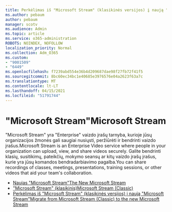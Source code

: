 ```yaml
---
title: Perkėlimas iš "Microsoft Stream" (klasikinės versijos) į naują "Microsoft Stream"
ms.author: pebaum
author: pebaum
manager: scotv
ms.audience: Admin
ms.topic: article
ms.service: o365-administration
ROBOTS: NOINDEX, NOFOLLOW
localization_priority: Normal
ms.collection: Adm_O365
ms.custom:
- "9001509"
- "6449"
ms.openlocfilehash: f7239abd554e36b4d209687dae98f27fb72f41f5
ms.sourcegitcommit: 8bc60ec34bc1e40685e3976576e04a2623f63a7c
ms.translationtype: MT
ms.contentlocale: lt-LT
ms.lasthandoff: 04/15/2021
ms.locfileid: "51791744"
---
```

# <a name="microsoft-stream"></a><span data-ttu-id="93011-102">"Microsoft Stream"</span><span class="sxs-lookup"><span data-stu-id="93011-102">Microsoft Stream</span></span>

<span data-ttu-id="93011-103">"Microsoft Stream" yra "Enterprise" vaizdo įrašų tarnyba, kurioje jūsų organizacijos žmonės gali saugiai nusiųsti, peržiūrėti ir bendrinti vaizdo įrašus.</span><span class="sxs-lookup"><span data-stu-id="93011-103">Microsoft Stream is an Enterprise Video service where people in your organization can upload, view, and share videos securely.</span></span> <span data-ttu-id="93011-104">Galite bendrinti klasių, susitikimų, pateikčių, mokymo seansų ar kitų vaizdo įrašų įrašus, kurie yra jūsų komandos bendradarbiavimo pagalba.</span><span class="sxs-lookup"><span data-stu-id="93011-104">You can share recordings of classes, meetings, presentations, training sessions, or other videos that aid your team's collaboration.</span></span>  

- [<span data-ttu-id="93011-105">Naujas "Microsoft Stream"</span><span class="sxs-lookup"><span data-stu-id="93011-105">The New Microsoft Stream</span></span>](https://docs.microsoft.com/stream/new-stream)
- [<span data-ttu-id="93011-106">"Microsoft Stream" (klasikinis)</span><span class="sxs-lookup"><span data-stu-id="93011-106">Microsoft Stream (Classic)</span></span>](https://docs.microsoft.com/stream/overview)
- [<span data-ttu-id="93011-107">Perkėlimas iš "Microsoft Stream" (klasikinės versijos) į naują "Microsoft Stream"</span><span class="sxs-lookup"><span data-stu-id="93011-107">Migrate from Microsoft Stream (Classic) to the new Microsoft Stream</span></span>](https://docs.microsoft.com/stream/classic-migration)